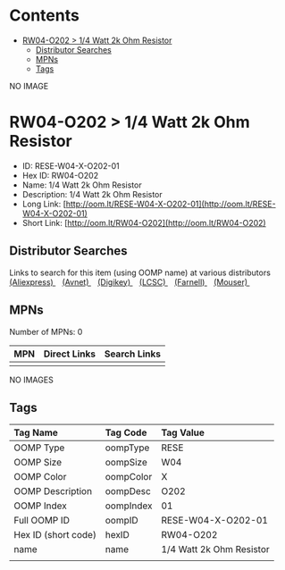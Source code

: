 



Contents
========

* [RW04-O202 > 1/4 Watt 2k Ohm Resistor](#rw04-o202--14-watt-2k-ohm-resistor)
	* [Distributor Searches](#distributor-searches)
	* [MPNs](#mpns)
	* [Tags](#tags)
  
NO IMAGE  
# RW04-O202 > 1/4 Watt 2k Ohm Resistor

- ID: RESE-W04-X-O202-01
- Hex ID: RW04-O202
- Name: 1/4 Watt 2k Ohm Resistor
- Description: 1/4 Watt 2k Ohm Resistor
- Long Link: [http://oom.lt/RESE-W04-X-O202-01](http://oom.lt/RESE-W04-X-O202-01)
- Short Link: [http://oom.lt/RW04-O202](http://oom.lt/RW04-O202)

## Distributor Searches
  
Links to search for this item (using OOMP name) at various distributors  
[(Aliexpress) ](https://www.aliexpress.com/wholesale?SearchText=11171/4+Watt+2k+Ohm+Resistor)&nbsp;&nbsp;&nbsp;[(Avnet) ](https://www.avnet.com/shop/us/search/1/4+Watt+2k+Ohm+Resistor)&nbsp;&nbsp;&nbsp;[(Digikey) ](https://www.digikey.co.uk/en/products/result?s=1/4+Watt+2k+Ohm+Resistor)&nbsp;&nbsp;&nbsp;[(LCSC) ](https://www.lcsc.com/search?q=1/4+Watt+2k+Ohm+Resistor)&nbsp;&nbsp;&nbsp;[(Farnell) ](https://uk.farnell.com/search?st=1/4+Watt+2k+Ohm+Resistor)&nbsp;&nbsp;&nbsp;[(Mouser) ](https://www.mouser.com/c/?q=1/4+Watt+2k+Ohm+Resistor)&nbsp;&nbsp;&nbsp;
## MPNs
  
Number of MPNs: 0  

|MPN|Direct Links|Search Links|
| :--- | :--- | :--- |
||||
  
NO IMAGES  
## Tags
  

|Tag Name|Tag Code|Tag Value|
| :--- | :--- | :--- |
|OOMP Type|oompType|RESE|
|OOMP Size|oompSize|W04|
|OOMP Color|oompColor|X|
|OOMP Description|oompDesc|O202|
|OOMP Index|oompIndex|01|
|Full OOMP ID|oompID|RESE-W04-X-O202-01|
|Hex ID (short code)|hexID|RW04-O202|
|name|name|1/4 Watt 2k Ohm Resistor|
||||
